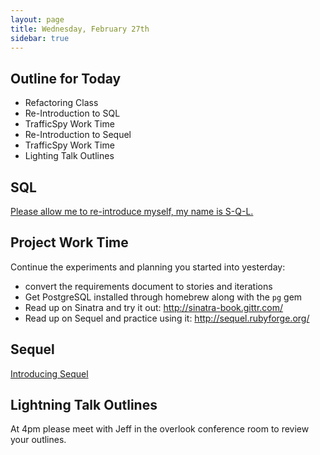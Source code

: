 ```yaml
---
layout: page
title: Wednesday, February 27th
sidebar: true
---
```


## Outline for Today

* Refactoring Class
* Re-Introduction to SQL
* TrafficSpy Work Time
* Re-Introduction to Sequel
* TrafficSpy Work Time
* Lighting Talk Outlines

## SQL

[Please allow me to re-introduce myself, my name is S-Q-L.](tutorials.jumpstartlab.com/topics/fundamental_sql.html)

## Project Work Time

Continue the experiments and planning you started into yesterday:

* convert the requirements document to stories and iterations
* Get PostgreSQL installed through homebrew along with the `pg` gem
* Read up on Sinatra and try it out: http://sinatra-book.gittr.com/
* Read up on Sequel and practice using it: http://sequel.rubyforge.org/

## Sequel

[Introducing Sequel](tutorials.jumpstartlab.com/topics/fundamental_sql.html#sql-support-tools)

## Lightning Talk Outlines

At 4pm please meet with Jeff in the overlook conference room to review your outlines.
